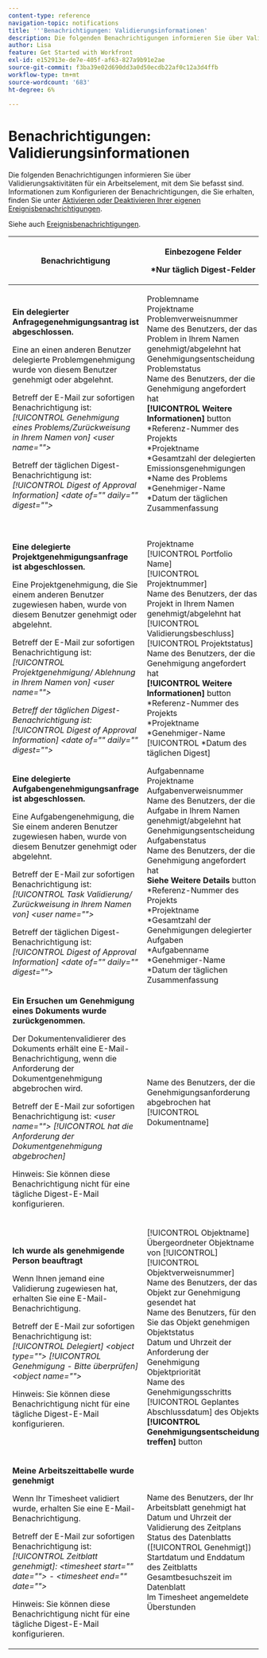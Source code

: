 ```yaml
---
content-type: reference
navigation-topic: notifications
title: '''Benachrichtigungen: Validierungsinformationen'
description: Die folgenden Benachrichtigungen informieren Sie über Validierungsaktivitäten für ein Arbeitselement, mit dem Sie befasst sind. Informationen zum Konfigurieren der Benachrichtigungen, die Sie erhalten, finden Sie unter Eigene Ereignisbenachrichtigungen aktivieren oder deaktivieren .
author: Lisa
feature: Get Started with Workfront
exl-id: e152913e-de7e-405f-af63-827a9b91e2ae
source-git-commit: f3ba39e02d690dd3a0d50ecdb22af0c12a3d4ffb
workflow-type: tm+mt
source-wordcount: '683'
ht-degree: 6%

---
```


# Benachrichtigungen: Validierungsinformationen

Die folgenden Benachrichtigungen informieren Sie über Validierungsaktivitäten für ein Arbeitselement, mit dem Sie befasst sind. Informationen zum Konfigurieren der Benachrichtigungen, die Sie erhalten, finden Sie unter [Aktivieren oder Deaktivieren Ihrer eigenen Ereignisbenachrichtigungen](../../workfront-basics/using-notifications/activate-or-deactivate-your-own-event-notifications.md).

Siehe auch [Ereignisbenachrichtigungen](../../workfront-basics/using-notifications/event-notifications.md).

<table style="table-layout:auto"> 
 <col> 
 <col> 
 <col> 
 <thead> 
  <tr> 
   <th>Benachrichtigung</th> 
   <th> <p>Einbezogene Felder </p> <p> *Nur täglich Digest-Felder</p> </th> 
   <th>Standardstatus</th> 
  </tr> 
 </thead> 
 <tbody> 
  <tr> 
   <td> <p><strong>Ein delegierter Anfragegenehmigungsantrag ist abgeschlossen.</strong> </p> <p>Eine an einen anderen Benutzer delegierte Problemgenehmigung wurde von diesem Benutzer genehmigt oder abgelehnt.</p> <p>Betreff der E-Mail zur sofortigen Benachrichtigung ist: <em>[!UICONTROL Genehmigung eines Problems/Zurückweisung in Ihrem Namen von] &lt;user name=""&gt;</em></p> <p>Betreff der täglichen Digest-Benachrichtigung ist:<em> [!UICONTROL Digest of Approval Information] &lt;date of="" daily="" digest=""&gt;</em></p> </td> 
   <td> <p>Problemname<br>Projektname<br>Problemverweisnummer<br>Name des Benutzers, der das Problem in Ihrem Namen genehmigt/abgelehnt hat<br>Genehmigungsentscheidung<br>Problemstatus<br>Name des Benutzers, der die Genehmigung angefordert hat<br><strong>[!UICONTROL Weitere Informationen]</strong> button<br>*Referenz-Nummer des Projekts<br>*Projektname<br>*Gesamtzahl der delegierten Emissionsgenehmigungen<br>*Name des Problems<br>*Genehmiger-Name<br>*Datum der täglichen Zusammenfassung<br><br></p> </td> 
   <td><strong>Täglich</strong> </td> 
  </tr> 
  <tr> 
   <td> <p><strong>Eine delegierte Projektgenehmigungsanfrage ist abgeschlossen.</strong> </p> <p>Eine Projektgenehmigung, die Sie einem anderen Benutzer zugewiesen haben, wurde von diesem Benutzer genehmigt oder abgelehnt.</p> <p>Betreff der E-Mail zur sofortigen Benachrichtigung ist: <em>[!UICONTROL Projektgenehmigung/ Ablehnung in Ihrem Namen von] &lt;user name=""&gt;</em></p> <p><em>Betreff der täglichen Digest-Benachrichtigung ist: [!UICONTROL Digest of Approval Information] &lt;date of="" daily="" digest=""&gt;</em> </p> </td> 
   <td> Projektname<br>[!UICONTROL Portfolio Name]<br>[!UICONTROL Projektnummer]<br>Name des Benutzers, der das Projekt in Ihrem Namen genehmigt/abgelehnt hat<br>[!UICONTROL Validierungsbeschluss]<br>[!UICONTROL Projektstatus]<br>Name des Benutzers, der die Genehmigung angefordert hat<br><strong>[!UICONTROL Weitere Informationen]</strong> button<br>*Referenz-Nummer des Projekts<br>*Projektname<br>*Genehmiger-Name<br>[!UICONTROL *Datum des täglichen Digest]<br></td> 
   <td><strong>Täglich</strong> </td> 
  </tr> 
  <tr> 
   <td> <p><strong>Eine delegierte Aufgabengenehmigungsanfrage ist abgeschlossen.</strong> </p> <p>Eine Aufgabengenehmigung, die Sie einem anderen Benutzer zugewiesen haben, wurde von diesem Benutzer genehmigt oder abgelehnt.</p> <p>Betreff der E-Mail zur sofortigen Benachrichtigung ist: <em>[!UICONTROL Task Validierung/ Zurückweisung in Ihrem Namen von] &lt;user name=""&gt;</em></p> <p>Betreff der täglichen Digest-Benachrichtigung ist:<em> [!UICONTROL Digest of Approval Information] &lt;date of="" daily="" digest=""&gt;</em></p> </td> 
   <td> Aufgabenname<br>Projektname<br>Aufgabenverweisnummer<br>Name des Benutzers, der die Aufgabe in Ihrem Namen genehmigt/abgelehnt hat<br>Genehmigungsentscheidung<br>Aufgabenstatus<br>Name des Benutzers, der die Genehmigung angefordert hat<br><strong>Siehe Weitere Details</strong> button<br>*Referenz-Nummer des Projekts<br>*Projektname<br>*Gesamtzahl der Genehmigungen delegierter Aufgaben<br>*Aufgabenname<br>*Genehmiger-Name<br>*Datum der täglichen Zusammenfassung<br></td> 
   <td><strong>Täglich</strong> </td> 
  </tr> 
  <tr> 
   <td> <p><strong>Ein Ersuchen um Genehmigung eines Dokuments wurde zurückgenommen.</strong> </p> <p>Der Dokumentenvalidierer des Dokuments erhält eine E-Mail-Benachrichtigung, wenn die Anforderung der Dokumentgenehmigung abgebrochen wird.</p> <p>Betreff der E-Mail zur sofortigen Benachrichtigung ist: <em>&lt;user name=""&gt; [!UICONTROL hat die Anforderung der Dokumentgenehmigung abgebrochen]</em></p> <p> <p>Hinweis: Sie können diese Benachrichtigung nicht für eine tägliche Digest-E-Mail konfigurieren.</p> </p> </td> 
   <td> Name des Benutzers, der die Genehmigungsanforderung abgebrochen hat<br>[!UICONTROL Dokumentname] </td> 
   <td><strong>Sofort</strong> </td> 
  </tr> 
  <tr> 
   <td> <p><strong>Ich wurde als genehmigende Person beauftragt</strong> </p> <p>Wenn Ihnen jemand eine Validierung zugewiesen hat, erhalten Sie eine E-Mail-Benachrichtigung. </p> <p>Betreff der E-Mail zur sofortigen Benachrichtigung ist: <em>[!UICONTROL Delegiert] &lt;object type=""&gt; [!UICONTROL Genehmigung - Bitte überprüfen] &lt;object name=""&gt;</em></p> <p> <p>Hinweis: Sie können diese Benachrichtigung nicht für eine tägliche Digest-E-Mail konfigurieren.</p> </p> </td> 
   <td> <p>[!UICONTROL Objektname]<br>Übergeordneter Objektname von [!UICONTROL]<br>[!UICONTROL Objektverweisnummer]<br>Name des Benutzers, der das Objekt zur Genehmigung gesendet hat<br>Name des Benutzers, für den Sie das Objekt genehmigen<br>Objektstatus<br>Datum und Uhrzeit der Anforderung der Genehmigung<br>Objektpriorität<br>Name des Genehmigungsschritts<br>[!UICONTROL Geplantes Abschlussdatum] des Objekts<br><strong>[!UICONTROL Genehmigungsentscheidung treffen]</strong> button</p> </td> 
   <td><strong>Sofort</strong> </td> 
  </tr> 
  <tr> 
   <td> <p><strong>Meine Arbeitszeittabelle wurde genehmigt</strong> </p> <p>Wenn Ihr Timesheet validiert wurde, erhalten Sie eine E-Mail-Benachrichtigung.</p> <p>Betreff der E-Mail zur sofortigen Benachrichtigung ist: <em>[!UICONTROL Zeitblatt genehmigt]: &lt;timesheet start="" date=""&gt; - &lt;timesheet end="" date=""&gt;</em></p> <p> <p>Hinweis: Sie können diese Benachrichtigung nicht für eine tägliche Digest-E-Mail konfigurieren.</p> </p> </td> 
   <td> Name des Benutzers, der Ihr Arbeitsblatt genehmigt hat<br>Datum und Uhrzeit der Validierung des Zeitplans<br>Status des Datenblatts ([!UICONTROL Genehmigt])<br>Startdatum und Enddatum des Zeitblatts<br>Gesamtbesuchszeit im Datenblatt<br>Im Timesheet angemeldete Überstunden </td> 
   <td><strong>Sofort</strong> </td> 
  </tr> 
 </tbody> 
</table>
